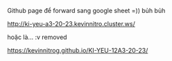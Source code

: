 Github page để forward sang google sheet =)) bủh bủh

http://ki-yeu-a3-20-23.kevinnitro.cluster.ws/

hoặc là...
:v
removed

https://kevinnitrog.github.io/KI-YEU-12A3-20-23/
